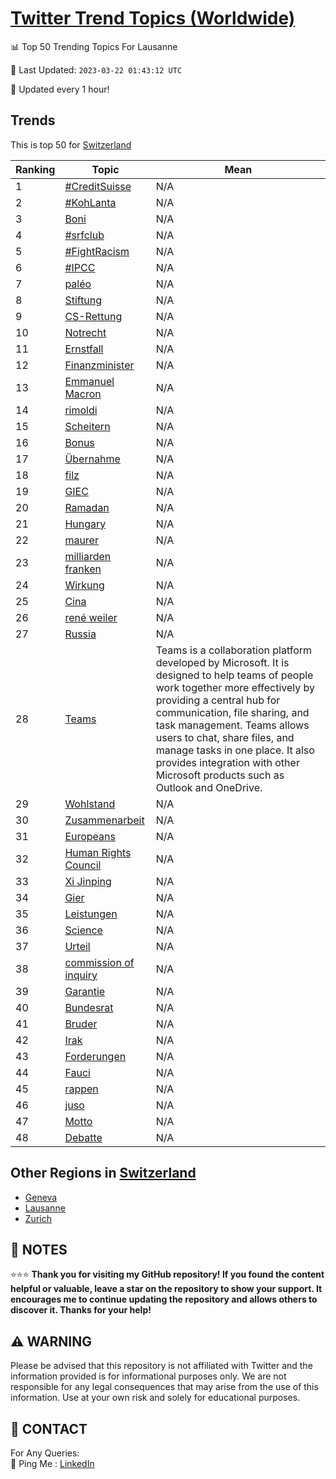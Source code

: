 [Twitter Trend Topics (Worldwide)](https://github.com/ErcinDedeoglu/Twitter-Trend-Topics)
==========


📊 Top 50 Trending Topics For Lausanne

📆 Last Updated: `2023-03-22 01:43:12 UTC`

🔧 Updated every 1 hour!


## Trends

This is top 50 for [Switzerland](</Switzerland>)

| Ranking | Topic | Mean |
| ------- | ------------ | ------------ |
| 1 | [#CreditSuisse](http://twitter.com/search?q=%23CreditSuisse) | N/A |
| 2 | [#KohLanta](http://twitter.com/search?q=%23KohLanta) | N/A |
| 3 | [Boni](http://twitter.com/search?q=Boni) | N/A |
| 4 | [#srfclub](http://twitter.com/search?q=%23srfclub) | N/A |
| 5 | [#FightRacism](http://twitter.com/search?q=%23FightRacism) | N/A |
| 6 | [#IPCC](http://twitter.com/search?q=%23IPCC) | N/A |
| 7 | [paléo](http://twitter.com/search?q=pal%c3%a9o) | N/A |
| 8 | [Stiftung](http://twitter.com/search?q=Stiftung) | N/A |
| 9 | [CS-Rettung](http://twitter.com/search?q=CS-Rettung) | N/A |
| 10 | [Notrecht](http://twitter.com/search?q=Notrecht) | N/A |
| 11 | [Ernstfall](http://twitter.com/search?q=Ernstfall) | N/A |
| 12 | [Finanzminister](http://twitter.com/search?q=Finanzminister) | N/A |
| 13 | [Emmanuel Macron](http://twitter.com/search?q=Emmanuel+Macron) | N/A |
| 14 | [rimoldi](http://twitter.com/search?q=rimoldi) | N/A |
| 15 | [Scheitern](http://twitter.com/search?q=Scheitern) | N/A |
| 16 | [Bonus](http://twitter.com/search?q=Bonus) | N/A |
| 17 | [Übernahme](http://twitter.com/search?q=%c3%9cbernahme) | N/A |
| 18 | [filz](http://twitter.com/search?q=filz) | N/A |
| 19 | [GIEC](http://twitter.com/search?q=GIEC) | N/A |
| 20 | [Ramadan](http://twitter.com/search?q=Ramadan) | N/A |
| 21 | [Hungary](http://twitter.com/search?q=Hungary) | N/A |
| 22 | [maurer](http://twitter.com/search?q=maurer) | N/A |
| 23 | [milliarden franken](http://twitter.com/search?q=milliarden+franken) | N/A |
| 24 | [Wirkung](http://twitter.com/search?q=Wirkung) | N/A |
| 25 | [Cina](http://twitter.com/search?q=Cina) | N/A |
| 26 | [rené weiler](http://twitter.com/search?q=ren%c3%a9+weiler) | N/A |
| 27 | [Russia](http://twitter.com/search?q=Russia) | N/A |
| 28 | [Teams](http://twitter.com/search?q=Teams) | Teams is a collaboration platform developed by Microsoft. It is designed to help teams of people work together more effectively by providing a central hub for communication, file sharing, and task management. Teams allows users to chat, share files, and manage tasks in one place. It also provides integration with other Microsoft products such as Outlook and OneDrive. |
| 29 | [Wohlstand](http://twitter.com/search?q=Wohlstand) | N/A |
| 30 | [Zusammenarbeit](http://twitter.com/search?q=Zusammenarbeit) | N/A |
| 31 | [Europeans](http://twitter.com/search?q=Europeans) | N/A |
| 32 | [Human Rights Council](http://twitter.com/search?q=Human+Rights+Council) | N/A |
| 33 | [Xi Jinping](http://twitter.com/search?q=Xi+Jinping) | N/A |
| 34 | [Gier](http://twitter.com/search?q=Gier) | N/A |
| 35 | [Leistungen](http://twitter.com/search?q=Leistungen) | N/A |
| 36 | [Science](http://twitter.com/search?q=Science) | N/A |
| 37 | [Urteil](http://twitter.com/search?q=Urteil) | N/A |
| 38 | [commission of inquiry](http://twitter.com/search?q=commission+of+inquiry) | N/A |
| 39 | [Garantie](http://twitter.com/search?q=Garantie) | N/A |
| 40 | [Bundesrat](http://twitter.com/search?q=Bundesrat) | N/A |
| 41 | [Bruder](http://twitter.com/search?q=Bruder) | N/A |
| 42 | [Irak](http://twitter.com/search?q=Irak) | N/A |
| 43 | [Forderungen](http://twitter.com/search?q=Forderungen) | N/A |
| 44 | [Fauci](http://twitter.com/search?q=Fauci) | N/A |
| 45 | [rappen](http://twitter.com/search?q=rappen) | N/A |
| 46 | [juso](http://twitter.com/search?q=juso) | N/A |
| 47 | [Motto](http://twitter.com/search?q=Motto) | N/A |
| 48 | [Debatte](http://twitter.com/search?q=Debatte) | N/A |



## Other Regions in [Switzerland](</Switzerland>)

* [Geneva](</Switzerland/Geneva.md>)
* [Lausanne](</Switzerland/Lausanne.md>)
* [Zurich](</Switzerland/Zurich.md>)



## 📝 NOTES

⭐⭐⭐ **Thank you for visiting my GitHub repository! If you found the content helpful or valuable, leave a star on the repository to show your support. It encourages me to continue updating the repository and allows others to discover it. Thanks for your help!**


## ⚠️ WARNING

Please be advised that this repository is not affiliated with Twitter and the information provided is for informational purposes only. We are not responsible for any legal consequences that may arise from the use of this information. Use at your own risk and solely for educational purposes.


## 📨 CONTACT

 For Any Queries:  
            🏓 Ping Me : [LinkedIn](https://www.linkedin.com/in/ercindedeoglu/)
